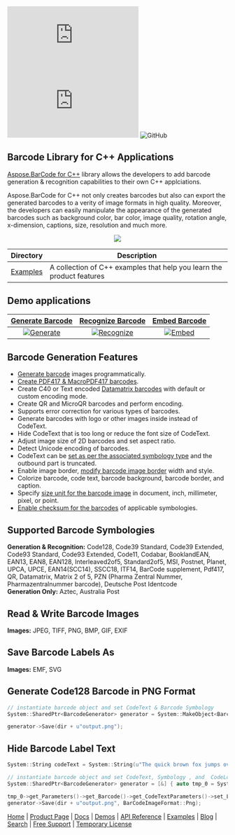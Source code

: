 ![Nuget](https://img.shields.io/nuget/v/Aspose.barcode.Cpp) ![Nuget](https://img.shields.io/nuget/dt/Aspose.barcode.Cpp) ![GitHub](https://img.shields.io/github/license/aspose-barcode/Aspose.Barcode-for-C)
## Barcode Library for C++ Applications

[Aspose.BarCode for C++](https://products.aspose.com/barcode/cpp) library allows the developers to add barcode generation & recognition capabilities to their own C++ applciations.

Aspose.BarCode for C++ not only creates barcodes but also can export the generated barcodes to a verity of image formats in high quality. Moreover, the developers can easily manipulate the appearance of the generated barcodes such as background color, bar color, image quality, rotation angle, x-dimension, captions, size, resolution and much more.

<p align="center">
<a title="Download complete Aspose.BarCode for C++ source code" href="https://github.com/aspose-barcode/Aspose.Barcode-for-C/archive/master.zip">
	<img src="https://raw.github.com/AsposeExamples/java-examples-dashboard/master/images/downloadZip-Button-Large.png" />
  </a>
</p>

Directory | Description
--------- | -----------
[Examples](Examples)  | A collection of C++ examples that help you learn the product features

## Demo applications

[Generate Barcode](https://products.aspose.app/barcode/generate) | [Recognize Barcode](https://products.aspose.app/barcode/recognize) | [Embed Barcode](https://products.aspose.app/barcode/embed)
:---: | :---: | :---:
[![Generate](https://products.aspose.app/barcode/generate/img/aspose_generate-app-48.png)](https://products.aspose.app/barcode/generate) | [![Recognize](https://products.aspose.app/barcode/recognize/img/aspose_recognize-app-48.png)](https://products.aspose.app/barcode/recognize) | [![Embed](https://products.aspose.app/barcode/embed/img/aspose_embed-app-48.png)](https://products.aspose.app/barcode/embed)

## Barcode Generation Features

- [Generate barcode](https://docs.aspose.com/barcode/cpp/generate-barcodes-with-aspose-barcode-apis/) images programmatically.
- [Create PDF417 & MacroPDF417 barcodes](https://docs.aspose.com/barcode/cpp/pdf417-and-macropdf417-barcode/).
- Create C40 or Text encoded [Datamatrix barcodes](https://docs.aspose.com/barcode/cpp/datamatrix-barcode/) with default or custom encoding mode.
- Create QR and MicroQR barcodes and perform encoding.
- Supports error correction for various types of barcodes.
- Generate barcodes with logo or other images inside instead of CodeText.
- Hide CodeText that is too long or reduce the font size of CodeText.
- Adjust image size of 2D barcodes and set aspect ratio.
- Detect Unicode encoding of barcodes.
- CodeText can be [set as per the associated symbology type](https://docs.aspose.com/barcode/cpp/symbologies-for-barcodes/) and the outbound part is truncated.
- Enable image border, [modify barcode image border](https://docs.aspose.com/barcode/cpp/image-formatting-and-display-settings/) width and style.
- Colorize barcode, code text, barcode background, barcode border, and caption.
- Specify [size unit for the barcode image](https://docs.aspose.com/barcode/cpp/image-formatting-and-display-settings/) in document, inch, millimeter, pixel, or point.
- [Enable checksum for the barcodes](https://docs.aspose.com/barcode/cpp/use-checksum-and-supplement-data/) of applicable symbologies.

## Supported Barcode Symbologies

**Generation & Recognition:** Code128, Code39 Standard, Code39 Extended, Code93 Standard, Code93 Extended, Code11, Codabar, BooklandEAN, EAN13, EAN8, EAN128, Interleaved2of5, Standard2of5, MSI, Postnet, Planet, UPCA, UPCE, EAN14(SCC14), SSCC18, ITF14, BarCode supplement, Pdf417, QR, Datamatrix, Matrix 2 of 5, PZN (Pharma Zentral Nummer, Pharmazentralnummer barcode), Deutsche Post Identcode\
**Generation Only:** Aztec, Australia Post

## Read & Write Barcode Images

**Images:** JPEG, TIFF, PNG, BMP, GIF, EXIF

## Save Barcode Labels As

**Images:** EMF, SVG

## Generate Code128 Barcode in PNG Format

```c++
// instantiate barcode object and set CodeText & Barcode Symbology
System::SharedPtr<BarcodeGenerator> generator = System::MakeObject<BarcodeGenerator>(EncodeTypes::Code128, u"1234");

generator->Save(dir + u"output.png");
```

## Hide Barcode Label Text

```c++
System::String codeText = System::String(u"The quick brown fox jumps over the lazy dog\n") + u"The quick brown fox jumps over the lazy dog\n";

// instantiate barcode object and set CodeText, Symbology , and  CodeLocation
System::SharedPtr<BarcodeGenerator> generator = [&] { auto tmp_0 = System::MakeObject<BarcodeGenerator>(EncodeTypes::DataMatrix, codeText); 

tmp_0->get_Parameters()->get_Barcode()->get_CodeTextParameters()->set_Location(CodeLocation::None); return tmp_0; }();
generator->Save(dir + u"output.png", BarCodeImageFormat::Png);
```

[Home](https://www.aspose.com/) | [Product Page](https://products.aspose.com/barcode/cpp) | [Docs](https://docs.aspose.com/barcode/cpp/) | [Demos](https://products.aspose.app/barcode/family) | [API Reference](https://apireference.aspose.com/barcode/cpp) | [Examples](https://github.com/aspose-barcode/Aspose.Barcode-for-C) | [Blog](https://blog.aspose.com/category/barcode/) | [Search](https://search.aspose.com/) | [Free Support](https://forum.aspose.com/c/barcode) | [Temporary License](https://purchase.aspose.com/temporary-license)

